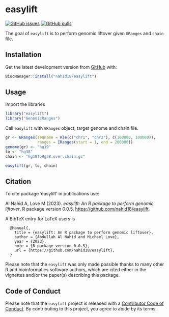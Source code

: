 
# easylift

<!-- badges: start -->

[![GitHub
issues](https://img.shields.io/github/issues/nahid18/easylift)](https://github.com/nahid18/easylift/issues)
[![GitHub
pulls](https://img.shields.io/github/issues-pr/nahid18/easylift)](https://github.com/nahid18/easylift/pulls)
<!-- badges: end -->

The goal of `easylift` is to perform genomic liftover given `GRanges`
and `chain` file.

## Installation

Get the latest development version from
[GitHub](https://github.com/nahid18/easylift) with:

``` r
BiocManager::install("nahid18/easylift")
```

## Usage

Import the libraries

``` r
library("easylift")
library("GenomicRanges")
```

Call `easylift` with `GRanges` object, target genome and chain file.

``` r
gr <- GRanges(seqname = Rle(c("chr1", "chr2"), c(100000, 100000)),
              ranges = IRanges(start = 1, end = 200000))
genome(gr) <- "hg19"
to <- "hg38"
chain <- "hg19ToHg38.over.chain.gz"

easylift(gr, to, chain)
```

## Citation

To cite package ‘easylift’ in publications use:

Al Nahid A, Love M (2023). *easylift: An R package to perform genomic
liftover*. R package version 0.0.5,
<https://github.com/nahid18/easylift>.

A BibTeX entry for LaTeX users is

      @Manual{,
        title = {easylift: An R package to perform genomic liftover},
        author = {Abdullah Al Nahid and Michael Love},
        year = {2023},
        note = {R package version 0.0.5},
        url = {https://github.com/nahid18/easylift},
      }

Please note that the `easylift` was only made possible thanks to many
other R and bioinformatics software authors, which are cited either in
the vignettes and/or the paper(s) describing this package.

## Code of Conduct

Please note that the `easylift` project is released with a [Contributor
Code of Conduct](http://bioconductor.org/about/code-of-conduct/). By
contributing to this project, you agree to abide by its terms.
